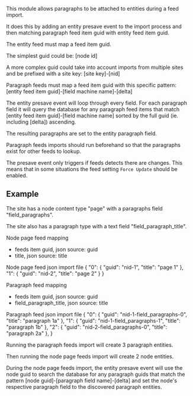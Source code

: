 This module allows paragraphs to be attached to entities during a feed import.

It does this by adding an entity presave event to the import process and then
matching paragraph feed item guid with entity feed item guid.

The entity feed must map a feed item guid.

The simplest guid could be: [node id]

A more complex guid could take into account imports from multiple sites and
be prefixed with a site key: [site key]-[nid]

Paragraph feeds must map a feed item guid with this specific pattern:
[entity feed item guid]-[field machine name]-[delta]

The entity presave event will loop through every field. For each paragraph
field it will query the database for any paragraph feed items that match
[entity feed item guid]-[field machine name] sorted by the full guid (ie.
including [delta]) ascending.

The resulting paragraphs are set to the entity paragraph field.

Paragraph feeds imports should run beforehand so that the paragraphs exist for
other feeds to lookup.

The presave event only triggers if feeds detects there are changes. This means
that in some situations the feed setting `Force Update` should be enabled.

## Example

The site has a node content type "page" with a paragraphs field "field_paragraphs".

The site also has a paragraph type with a text field "field_paragraph_title".

Node page feed mapping
- feeds item guid, json source: guid
- title, json source: title

Node page feed json import file
{
  "0": {
    "guid": "nid-1",
    "title": "page 1"
  },
  "1": {
    "guid": "nid-2",
    "title": "page 2"
  }
}

Paragraph feed mapping
- feeds item guid, json source: guid
- field_paragraph_title, json source: title

Paragraph feed json import file
{
  "0": {
    "guid": "nid-1-field_paragraphs-0",
    "title": "paragraph 1a"
  },
  "1": {
    "guid": "nid-1-field_paragraphs-1",
    "title": "paragraph 1b"
  },
  "2": {
    "guid": "nid-2-field_paragraphs-0",
    "title": "paragraph 2a"
  },
}

Running the paragraph feeds import will create 3 paragraph entities.

Then running the node page feeds import will create 2 node entities.

During the node page feeds import, the entity presave event will use the node guid to search the database for any paragraph guids that match the pattern [node guid]-[paragraph field name]-[delta] and set the node's respective paragraph field to the discovered paragraph entities.
